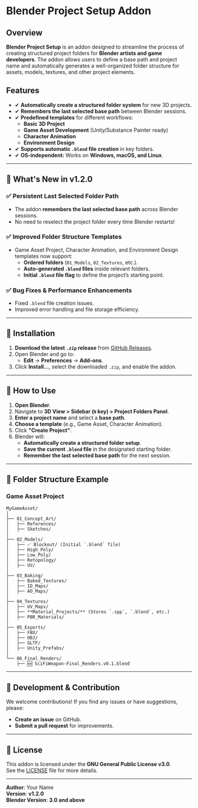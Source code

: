 # Blender Project Setup Addon

## Overview

**Blender Project Setup** is an addon designed to streamline the process of creating structured project folders for **Blender artists and game developers**. The addon allows users to define a base path and project name and automatically generates a well-organized folder structure for assets, models, textures, and other project elements.

## Features

- ✔ **Automatically create a structured folder system** for new 3D projects.  
- ✔ **Remembers the last selected base path** between Blender sessions.  
- ✔ **Predefined templates** for different workflows:  
  - **Basic 3D Project**
  - **Game Asset Development** (Unity/Substance Painter ready)  
  - **Character Animation**  
  - **Environment Design**  
- ✔ **Supports automatic `.blend` file creation** in key folders.  
- ✔ **OS-independent:** Works on **Windows, macOS, and Linux**.  

---

## 🚀 What's New in v1.2.0

### ✅ Persistent Last Selected Folder Path

- The addon **remembers the last selected base path** across Blender sessions.
- No need to reselect the project folder every time Blender restarts!

### ✅ Improved Folder Structure Templates

- Game Asset Project, Character Animation, and Environment Design templates now support:
  - **Ordered folders** (`01_Models`, `02_Textures`, etc.).
  - **Auto-generated `.blend` files** inside relevant folders.
  - **Initial `.blend` file flag** to define the project’s starting point.

### ✅ **Bug Fixes & Performance Enhancements**

- Fixed `.blend` file creation issues.
- Improved error handling and file storage efficiency.

---

## **📌 Installation**

1. **Download the latest `.zip` release** from [GitHub Releases](https://github.com/GuameDev/Blender.Addon.ProjectSetup/releases).
2. Open Blender and go to:
   - **Edit** → **Preferences** → **Add-ons**.
3. Click **Install...**, select the downloaded `.zip`, and enable the addon.

---

## 📌 How to Use

1. **Open Blender**.
2. Navigate to **3D View > Sidebar (`N` key) > Project Folders Panel**.
3. **Enter a project name** and select a **base path**.
4. **Choose a template** (e.g., Game Asset, Character Animation).
5. Click **"Create Project"**.
6. Blender will:
   - **Automatically create a structured folder setup**.
   - **Save the current `.blend` file** in the designated starting folder.
   - **Remember the last selected base path** for the next session.

---

## **📌 Folder Structure Example**

### Game Asset Project

```text
MyGameAsset/
│
├── 01_Concept_Art/
│   ├── References/
│   ├── Sketches/
│
├── 02_Models/
│   ├── ✅ Blockout/ (Initial `.blend` file)
│   ├── High_Poly/
│   ├── Low_Poly/
│   ├── Retopology/
│   ├── UV/
│
├── 03_Baking/
│   ├── Baked_Textures/
│   ├── ID_Maps/
│   ├── AO_Maps/
│
├── 04_Textures/
│   ├── UV_Maps/
│   ├── **Material_Projects/** (Stores `.spp`, `.blend`, etc.)
│   ├── PBR_Materials/
│
├── 05_Exports/
│   ├── FBX/
│   ├── OBJ/
│   ├── GLTF/
│   ├── Unity_Prefabs/
│
└── 06_Final_Renders/
    ├── 🆕 SciFiWeapon-Final_Renders.v0.1.blend
```

---

## **📌 Development & Contribution**

We welcome contributions! If you find any issues or have suggestions, please:

- **Create an issue** on GitHub.
- **Submit a pull request** for improvements.

---

## **📌 License**

This addon is licensed under the **GNU General Public License v3.0**.  
See the [LICENSE](LICENSE) file for more details.

---

**Author**: Your Name  
**Version**: **v1.2.0**  
**Blender Version**: **3.0 and above**  

